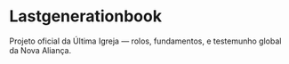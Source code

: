# Lastgenerationbook
Projeto oficial da Última Igreja — rolos, fundamentos, e testemunho global da Nova Aliança.
